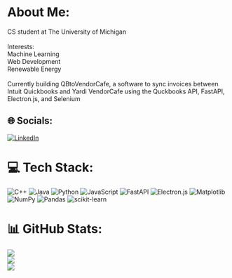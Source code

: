 # About Me:
CS student at The University of Michigan<br><br>Interests:<br>Machine Learning<br>Web Development<br>Renewable Energy<br><br>Currently building QBtoVendorCafe, a software to sync invoices between Intuit Quickbooks and Yardi VendorCafe using the Quckbooks API, FastAPI, Electron.js, and Selenium

## 🌐 Socials:
[![LinkedIn](https://img.shields.io/badge/LinkedIn-%230077B5.svg?logo=linkedin&logoColor=white)](https://linkedin.com/in/phoenixsheppard) 

# 💻 Tech Stack:
![C++](https://img.shields.io/badge/c++-%2300599C.svg?style=flat&logo=c%2B%2B&logoColor=white) ![Java](https://img.shields.io/badge/java-%23ED8B00.svg?style=flat&logo=openjdk&logoColor=white) ![Python](https://img.shields.io/badge/python-3670A0?style=flat&logo=python&logoColor=ffdd54) ![JavaScript](https://img.shields.io/badge/javascript-%23323330.svg?style=flat&logo=javascript&logoColor=%23F7DF1E) ![FastAPI](https://img.shields.io/badge/FastAPI-005571?style=flat&logo=fastapi) ![Electron.js](https://img.shields.io/badge/Electron-191970?style=flat&logo=Electron&logoColor=white) ![Matplotlib](https://img.shields.io/badge/Matplotlib-%23ffffff.svg?style=flat&logo=Matplotlib&logoColor=black) ![NumPy](https://img.shields.io/badge/numpy-%23013243.svg?style=flat&logo=numpy&logoColor=white) ![Pandas](https://img.shields.io/badge/pandas-%23150458.svg?style=flat&logo=pandas&logoColor=white) ![scikit-learn](https://img.shields.io/badge/scikit--learn-%23F7931E.svg?style=flat&logo=scikit-learn&logoColor=white)
# 📊 GitHub Stats:
![](https://github-readme-stats.vercel.app/api?username=phoenixsheppard28&theme=dracula&hide_border=false&include_all_commits=false&count_private=false)<br/>
![](https://github-readme-streak-stats.herokuapp.com/?user=phoenixsheppard28&theme=dracula&hide_border=false)<br/>
![](https://github-readme-stats.vercel.app/api/top-langs/?username=phoenixsheppard28&theme=dracula&hide_border=false&include_all_commits=false&count_private=false&layout=compact)
